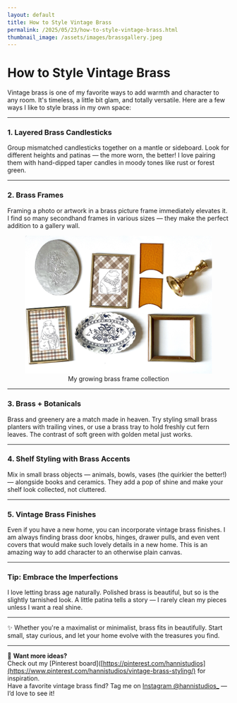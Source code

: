```yaml
---
layout: default
title: How to Style Vintage Brass
permalink: /2025/05/23/how-to-style-vintage-brass.html
thumbnail_image: /assets/images/brassgallery.jpeg
---
```


# How to Style Vintage Brass

Vintage brass is one of my favorite ways to add warmth and character to any room. It's timeless, a little bit glam, and totally versatile. Here are a few ways I like to style brass in my own space:

---

### 1. Layered Brass Candlesticks

Group mismatched candlesticks together on a mantle or sideboard. Look for different heights and patinas — the more worn, the better! I love pairing them with hand-dipped taper candles in moody tones like rust or forest green.

---

### 2. Brass Frames

Framing a photo or artwork in a brass picture frame immediately elevates it. I find so many secondhand frames in various sizes — they make the perfect addition to a gallery wall.

<figure style="text-align: center;">
  <img src="/assets/images/brassgallery.jpeg" alt="Gallery wall with brass frames" width="600">
  <figcaption>My growing brass frame collection</figcaption>
</figure>

---

### 3. Brass + Botanicals

Brass and greenery are a match made in heaven. Try styling small brass planters with trailing vines, or use a brass tray to hold freshly cut fern leaves. The contrast of soft green with golden metal just works.

---

### 4. Shelf Styling with Brass Accents

Mix in small brass objects — animals, bowls, vases (the quirkier the better!) — alongside books and ceramics. They add a pop of shine and make your shelf look collected, not cluttered.

---

### 5. Vintage Brass Finishes

Even if you have a new home, you can incorporate vintage brass finishes. I am always finding brass door knobs, hinges, drawer pulls, and even vent covers that would make such lovely details in a new home. This is an amazing way to add character to an otherwise plain canvas.

---

### Tip: Embrace the Imperfections

I love letting brass age naturally. Polished brass is beautiful, but so is the slightly tarnished look. A little patina tells a story — I rarely clean my pieces unless I want a real shine.

---

✨ Whether you're a maximalist or minimalist, brass fits in beautifully. Start small, stay curious, and let your home evolve with the treasures you find.

---

📌 **Want more ideas?**  
Check out my [Pinterest board]([https://pinterest.com/hannistudios](https://www.pinterest.com/hannistudios/vintage-brass-styling/) for inspiration.  
Have a favorite vintage brass find? Tag me on [Instagram @hannistudios_](https://instagram.com/hannistudios_) — I’d love to see it!
